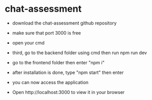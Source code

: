 # chat-assessment
- download the chat-assessment github repository
- make sure that port 3000 is free
- open your cmd
- third, go to the backend folder using cmd then run npm run dev
- go to the frontend folder then enter "npm i"
- after installation is done, type "npm start" then enter

- you can now access the application
- Open http://localhost:3000 to view it in your browser
